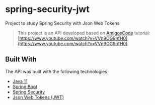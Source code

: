 # spring-security-jwt

Project to study Spring Security with Json Web Tokens

> This project is an API developed based on [AmigosCode](https://www.youtube.com/c/amigoscode) tutorial: [https://www.youtube.com/watch?v=VVn9OG9nfH0](https://www.youtube.com/watch?v=VVn9OG9nfH0).

## Built With

The API was built with the following technologies:

- [Java 11](https://www.java.com/en/)
- [Spring Boot](https://spring.io/projects/spring-boot)
- [Spring Security](https://spring.io/projects/spring-security)
- [Json Web Tokens (JWT)](https://jwt.io/)
